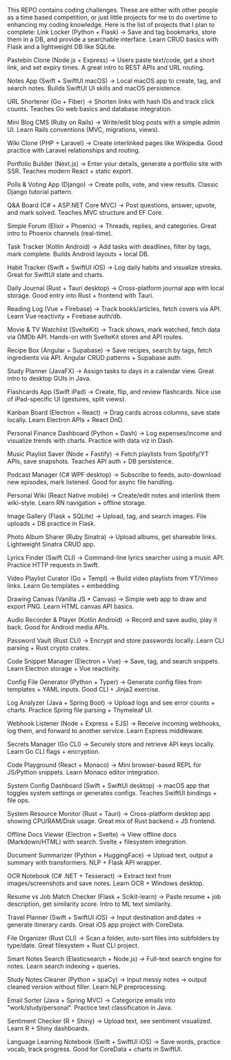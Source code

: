 This REPO contains coding challenges.
These are either with other people as a time based competition, or just little projects for me to do overtime to enhancing my coding knowledge.
Here is the list of projects that I plan to complete:
Link Locker (Python + Flask) → Save and tag bookmarks, store them in a DB, and provide a searchable interface. Learn CRUD basics with Flask and a lightweight DB like SQLite.

Pastebin Clone (Node.js + Express) → Users paste text/code, get a short link, and set expiry times. A great intro to REST APIs and URL routing.

Notes App (Swift + SwiftUI macOS) → Local macOS app to create, tag, and search notes. Builds SwiftUI UI skills and macOS persistence.

URL Shortener (Go + Fiber) → Shorten links with hash IDs and track click counts. Teaches Go web basics and database integration.

Mini Blog CMS (Ruby on Rails) → Write/edit blog posts with a simple admin UI. Learn Rails conventions (MVC, migrations, views).

Wiki Clone (PHP + Laravel) → Create interlinked pages like Wikipedia. Good practice with Laravel relationships and routing.

Portfolio Builder (Next.js) → Enter your details, generate a portfolio site with SSR. Teaches modern React + static export.

Polls & Voting App (Django) → Create polls, vote, and view results. Classic Django tutorial pattern.

Q&A Board (C# + ASP.NET Core MVC) → Post questions, answer, upvote, and mark solved. Teaches MVC structure and EF Core.

Simple Forum (Elixir + Phoenix) → Threads, replies, and categories. Great intro to Phoenix channels (real-time).

Task Tracker (Kotlin Android) → Add tasks with deadlines, filter by tags, mark complete. Builds Android layouts + local DB.

Habit Tracker (Swift + SwiftUI iOS) → Log daily habits and visualize streaks. Great for SwiftUI state and charts.

Daily Journal (Rust + Tauri desktop) → Cross-platform journal app with local storage. Good entry into Rust + frontend with Tauri.

Reading Log (Vue + Firebase) → Track books/articles, fetch covers via API. Learn Vue reactivity + Firebase auth/db.

Movie & TV Watchlist (SvelteKit) → Track shows, mark watched, fetch data via OMDb API. Hands-on with SvelteKit stores and API routes.

Recipe Box (Angular + Supabase) → Save recipes, search by tags, fetch ingredients via API. Angular CRUD patterns + Supabase auth.

Study Planner (JavaFX) → Assign tasks to days in a calendar view. Great intro to desktop GUIs in Java.

Flashcards App (Swift iPad) → Create, flip, and review flashcards. Nice use of iPad-specific UI (gestures, split views).

Kanban Board (Electron + React) → Drag cards across columns, save state locally. Learn Electron APIs + React DnD.

Personal Finance Dashboard (Python + Dash) → Log expenses/income and visualize trends with charts. Practice with data viz in Dash.

Music Playlist Saver (Node + Fastify) → Fetch playlists from Spotify/YT APIs, save snapshots. Teaches API auth + DB persistence.

Podcast Manager (C# WPF desktop) → Subscribe to feeds, auto-download new episodes, mark listened. Good for async file handling.

Personal Wiki (React Native mobile) → Create/edit notes and interlink them wiki-style. Learn RN navigation + offline storage.

Image Gallery (Flask + SQLite) → Upload, tag, and search images. File uploads + DB practice in Flask.

Photo Album Sharer (Ruby Sinatra) → Upload albums, get shareable links. Lightweight Sinatra CRUD app.

Lyrics Finder (Swift CLI) → Command-line lyrics searcher using a music API. Practice HTTP requests in Swift.

Video Playlist Curator (Go + Templ) → Build video playlists from YT/Vimeo links. Learn Go templates + embedding.

Drawing Canvas (Vanilla JS + Canvas) → Simple web app to draw and export PNG. Learn HTML canvas API basics.

Audio Recorder & Player (Kotlin Android) → Record and save audio, play it back. Good for Android media APIs.

Password Vault (Rust CLI) → Encrypt and store passwords locally. Learn CLI parsing + Rust crypto crates.

Code Snippet Manager (Electron + Vue) → Save, tag, and search snippets. Learn Electron storage + Vue reactivity.

Config File Generator (Python + Typer) → Generate config files from templates + YAML inputs. Good CLI + Jinja2 exercise.

Log Analyzer (Java + Spring Boot) → Upload logs and see error counts + charts. Practice Spring file parsing + Thymeleaf UI.

Webhook Listener (Node + Express + EJS) → Receive incoming webhooks, log them, and forward to another service. Learn Express middleware.

Secrets Manager (Go CLI) → Securely store and retrieve API keys locally. Learn Go CLI flags + encryption.

Code Playground (React + Monaco) → Mini browser-based REPL for JS/Python snippets. Learn Monaco editor integration.

System Config Dashboard (Swift + SwiftUI desktop) → macOS app that toggles system settings or generates configs. Teaches SwiftUI bindings + file ops.

System Resource Monitor (Rust + Tauri) → Cross-platform desktop app showing CPU/RAM/Disk usage. Great mix of Rust backend + JS frontend.

Offline Docs Viewer (Electron + Svelte) → View offline docs (Markdown/HTML) with search. Svelte + filesystem integration.

Document Summarizer (Python + HuggingFace) → Upload text, output a summary with transformers. NLP + Flask API wrapper.

OCR Notebook (C# .NET + Tesseract) → Extract text from images/screenshots and save notes. Learn OCR + Windows desktop.

Resume vs Job Match Checker (Flask + Scikit-learn) → Paste resume + job description, get similarity score. Intro to ML text similarity.

Travel Planner (Swift + SwiftUI iOS) → Input destination and dates → generate itinerary cards. Great iOS app project with CoreData.

File Organizer (Rust CLI) → Scan a folder, auto-sort files into subfolders by type/date. Great filesystem + Rust CLI project.

Smart Notes Search (Elasticsearch + Node.js) → Full-text search engine for notes. Learn search indexing + queries.

Study Notes Cleaner (Python + spaCy) → Input messy notes → output cleaned version without filler. Learn NLP preprocessing.

Email Sorter (Java + Spring MVC) → Categorize emails into “work/study/personal”. Practice text classification in Java.

Sentiment Checker (R + Shiny) → Upload text, see sentiment visualized. Learn R + Shiny dashboards.

Language Learning Notebook (Swift + SwiftUI iOS) → Save words, practice vocab, track progress. Good for CoreData + charts in SwiftUI.